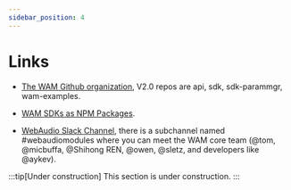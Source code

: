 ```yaml
---
sidebar_position: 4
---
```


# Links

- [The WAM Github organization](https://github.com/webaudiomodules), V2.0 repos are api, sdk, sdk-parammgr, wam-examples.

- [WAM SDKs as NPM Packages](https://www.npmjs.com/org/webaudiomodules).

- [WebAudio Slack Channel](https://web-audio-slackin.herokuapp.com/), there is a subchannel named #webaudiomodules where you can meet the WAM core team (@tom, @micbuffa, @Shihong REN, @owen, @sletz, and developers like @aykev).

:::tip[Under construction]
This section is under construction.
:::

<!-- link to the github repos : https://github.com/webaudiomodules (and subfolders sdk, sdk-parammgr, api, wam-examples for WAM version 2.0). -->

<!-- Most other ressources are linked here: https://docs.google.com/document/d/1BksFmwcJNM0ZIinoSX7K8zi4PvtWX7UBkkp-MLsoib0/edit?usp=sharing -->
